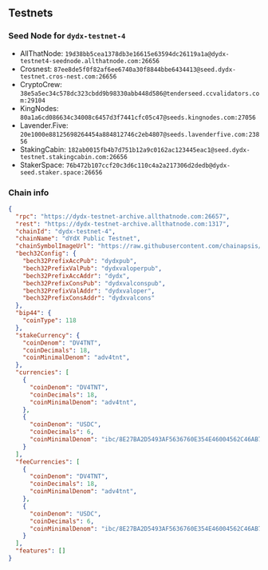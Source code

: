 ## Testnets

### Seed Node for `dydx-testnet-4`

* AllThatNode: `19d38bb5cea1378db3e16615e63594dc26119a1a@dydx-testnet4-seednode.allthatnode.com:26656`
* Crosnest: `87ee8de5f0f82af6ee6740a30f8844bbe6434413@seed.dydx-testnet.cros-nest.com:26656`
* CryptoCrew: `38e5a5ec34c578dc323cbdd9b98330abb448d586@tenderseed.ccvalidators.com:29104`
* KingNodes: `80a1a6cd086634c34008c6457d3f7441cfc05c47@seeds.kingnodes.com:27056`
* Lavender.Five: `20e1000e88125698264454a884812746c2eb4807@seeds.lavenderfive.com:23856`
* StakingCabin: `182ab0015fb4b7d751b12a9c0162ac123445eac1@seed.dydx-testnet.stakingcabin.com:26656`
* StakerSpace: `76b472b107ccf20c3d6c110c4a2a217306d2dedb@dydx-seed.staker.space:26656`

### Chain info
```json
{
  "rpc": "https://dydx-testnet-archive.allthatnode.com:26657",
  "rest": "https://dydx-testnet-archive.allthatnode.com:1317",
  "chainId": "dydx-testnet-4",
  "chainName": "dYdX Public Testnet",
  "chainSymbolImageUrl": "https://raw.githubusercontent.com/chainapsis/keplr-chain-registry/main/images/dydx-testnet-4/chain.png",
  "bech32Config": {
    "bech32PrefixAccPub": "dydxpub",
    "bech32PrefixValPub": "dydxvaloperpub",
    "bech32PrefixAccAddr": "dydx",
    "bech32PrefixConsPub": "dydxvalconspub",
    "bech32PrefixValAddr": "dydxvaloper",
    "bech32PrefixConsAddr": "dydxvalcons"
  },
  "bip44": {
    "coinType": 118
  },
  "stakeCurrency": {
    "coinDenom": "DV4TNT",
    "coinDecimals": 18,
    "coinMinimalDenom": "adv4tnt",
  },
  "currencies": [
    {
      "coinDenom": "DV4TNT",
      "coinDecimals": 18,
      "coinMinimalDenom": "adv4tnt",
    },
    {
      "coinDenom": "USDC",
      "coinDecimals": 6,
      "coinMinimalDenom": "ibc/8E27BA2D5493AF5636760E354E46004562C46AB7EC0CC4C1CA14E9E20E2545B5",
    }
  ],
  "feeCurrencies": [
    {
      "coinDenom": "DV4TNT",
      "coinDecimals": 18,
      "coinMinimalDenom": "adv4tnt",
    },
    {
      "coinDenom": "USDC",
      "coinDecimals": 6,
      "coinMinimalDenom": "ibc/8E27BA2D5493AF5636760E354E46004562C46AB7EC0CC4C1CA14E9E20E2545B5",
    }
  ],
  "features": []
}
```
